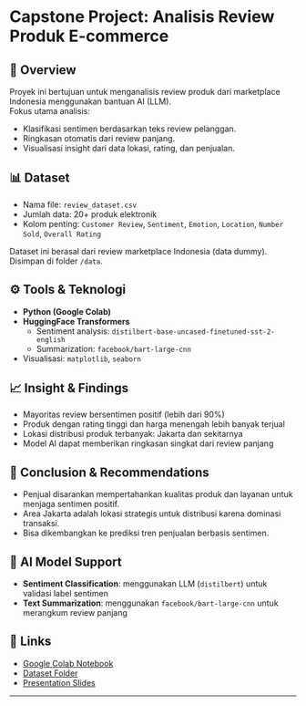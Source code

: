 # Capstone Project: Analisis Review Produk E-commerce

## 📌 Overview
Proyek ini bertujuan untuk menganalisis review produk dari marketplace Indonesia menggunakan bantuan AI (LLM).  
Fokus utama analisis:
- Klasifikasi sentimen berdasarkan teks review pelanggan.
- Ringkasan otomatis dari review panjang.
- Visualisasi insight dari data lokasi, rating, dan penjualan.

## 📊 Dataset
- Nama file: `review_dataset.csv`
- Jumlah data: 20+ produk elektronik
- Kolom penting: `Customer Review`, `Sentiment`, `Emotion`, `Location`, `Number Sold`, `Overall Rating`

Dataset ini berasal dari review marketplace Indonesia (data dummy). Disimpan di folder `/data`.

## ⚙️ Tools & Teknologi
- **Python (Google Colab)**
- **HuggingFace Transformers**
  - Sentiment analysis: `distilbert-base-uncased-finetuned-sst-2-english`
  - Summarization: `facebook/bart-large-cnn`
- Visualisasi: `matplotlib`, `seaborn`

## 📈 Insight & Findings
- Mayoritas review bersentimen positif (lebih dari 90%)
- Produk dengan rating tinggi dan harga menengah lebih banyak terjual
- Lokasi distribusi produk terbanyak: Jakarta dan sekitarnya
- Model AI dapat memberikan ringkasan singkat dari review panjang

## 🎯 Conclusion & Recommendations
- Penjual disarankan mempertahankan kualitas produk dan layanan untuk menjaga sentimen positif.
- Area Jakarta adalah lokasi strategis untuk distribusi karena dominasi transaksi.
- Bisa dikembangkan ke prediksi tren penjualan berbasis sentimen.

## 🤖 AI Model Support
- **Sentiment Classification**: menggunakan LLM (`distilbert`) untuk validasi label sentimen
- **Text Summarization**: menggunakan `facebook/bart-large-cnn` untuk merangkum review panjang

## 🔗 Links
- [Google Colab Notebook](https://colab.research.google.com/drive/your-colab-link-here)
- [Dataset Folder](./data/review_dataset.csv)
- [Presentation Slides](./slides/presentasi_capstone.pdf)

---


